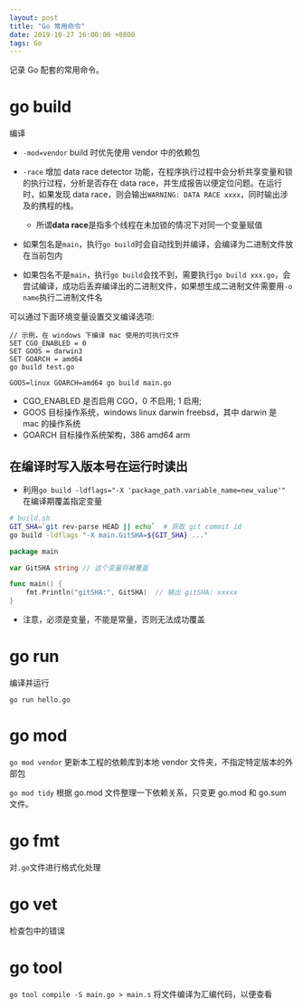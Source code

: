 ```yaml
---
layout: post
title: "Go 常用命令"
date: 2019-10-27 16:00:00 +0800
tags: Go
---
```


记录 Go 配套的常用命令。

# go build

编译

- `-mod=vendor` build 时优先使用 vendor 中的依赖包

- `-race`
  增加 data race detector 功能，在程序执行过程中会分析共享变量和锁的执行过程，分析是否存在 data race，并生成报告以便定位问题。在运行时，如果发现 data race，则会输出`WARNING: DATA RACE xxxx`，同时输出涉及的携程的栈。

  - 所谓**data race**是指多个线程在未加锁的情况下对同一个变量赋值

- 如果包名是`main`，执行`go build`时会自动找到并编译，会编译为二进制文件放在当前包内
- 如果包名不是`main`，执行`go build`会找不到，需要执行`go build xxx.go`，会尝试编译，成功后丢弃编译出的二进制文件，如果想生成二进制文件需要用`-o name`执行二进制文件名

可以通过下面环境变量设置交叉编译选项:

```
// 示例，在 windows 下编译 mac 使用的可执行文件
SET CGO_ENABLED = 0
SET GOOS = darwin3
SET GOARCH = amd64
go build test.go
```

`GOOS=linux GOARCH=amd64 go build main.go`

- CGO_ENABLED 是否启用 CGO，0 不启用; 1 启用;
- GOOS 目标操作系统，windows linux darwin freebsd，其中 darwin 是 mac 的操作系统
- GOARCH 目标操作系统架构，386 amd64 arm

## 在编译时写入版本号在运行时读出

- 利用`go build -ldflags="-X 'package_path.variable_name=new_value'"`
  在编译期覆盖指定变量

```bash
# build.sh
GIT_SHA=`git rev-parse HEAD || echo`  # 获取 git commit id
go build -ldflags "-X main.GitSHA=${GIT_SHA} ..."
```

```Go
package main

var GitSHA string // 这个变量将被覆盖

func main() {
	fmt.Println("gitSHA:", GitSHA)  // 输出 gitSHA: xxxxx
}
```

- 注意，必须是变量，不能是常量，否则无法成功覆盖

# go run

编译并运行

`go run hello.go`

# go mod

`go mod vendor`
更新本工程的依赖库到本地 vendor 文件夹，不指定特定版本的外部包

`go mod tidy`
根据 go.mod 文件整理一下依赖关系，只变更 go.mod 和 go.sum 文件。

# go fmt

对`.go`文件进行格式化处理

# go vet

检查包中的错误

# go tool

`go tool compile -S main.go > main.s`
将文件编译为汇编代码，以便查看
